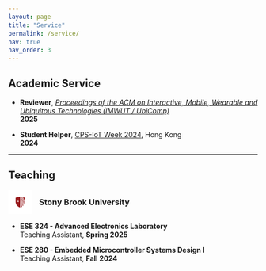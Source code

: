```yaml
---
layout: page
title: "Service"
permalink: /service/
nav: true
nav_order: 3
---
```


## Academic Service

- **Reviewer**, [*Proceedings of the ACM on Interactive, Mobile, Wearable and Ubiquitous Technologies (IMWUT / UbiComp)*](https://dl.acm.org/journal/imwut)  
  **2025**

- **Student Helper**, [CPS-IoT Week 2024](https://cps-iot-week2024.ie.cuhk.edu.hk/), Hong Kong  
  **2024**

---

## Teaching

<h3 style="display: flex; align-items: center; gap: 14px; margin-top: 1rem;">
  <img src="/assets/img/sbu_logo.svg" alt="SBU Logo" width="48" />
  Stony Brook University
</h3>

- **ESE 324 - Advanced Electronics Laboratory**  
  Teaching Assistant, **Spring 2025**

- **ESE 280 - Embedded Microcontroller Systems Design I**  
  Teaching Assistant, **Fall 2024**